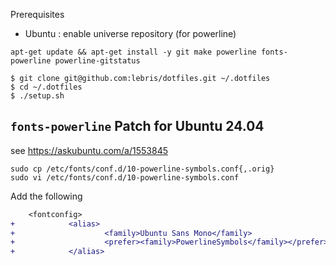 Prerequisites
 - Ubuntu : enable universe repository (for powerline)

```console
apt-get update && apt-get install -y git make powerline fonts-powerline powerline-gitstatus

$ git clone git@github.com:lebris/dotfiles.git ~/.dotfiles
$ cd ~/.dotfiles
$ ./setup.sh
```


## `fonts-powerline` Patch for Ubuntu 24.04

see https://askubuntu.com/a/1553845

```console
sudo cp /etc/fonts/conf.d/10-powerline-symbols.conf{,.orig}
sudo vi /etc/fonts/conf.d/10-powerline-symbols.conf
```

Add the following
```diff
    <fontconfig>
+            <alias>
+                    <family>Ubuntu Sans Mono</family>
+                    <prefer><family>PowerlineSymbols</family></prefer>
+            </alias>
```
